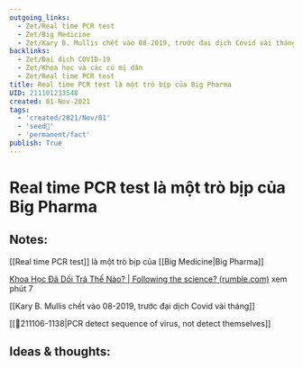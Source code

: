 ```yaml
---
outgoing_links:
  - Zet/Real time PCR test
  - Zet/Big Medicine
  - Zet/Kary B. Mullis chết vào 08-2019, trước đại dịch Covid vài tháng
backlinks:
  - Zet/Đại dịch COVID-19
  - Zet/Khoa học và các cú mị dân
  - Zet/Real time PCR test
title: Real time PCR test là một trò bịp của Big Pharma
UID: 211101233548
created: 01-Nov-2021
tags:
  - 'created/2021/Nov/01'
  - 'seed🥜'
  - 'permanent/fact'
publish: True
---
```

# Real time PCR test là một trò bịp của Big Pharma

## Notes:
[[Real time PCR test]] là một trò bịp của [[Big Medicine|Big Pharma]]

[Khoa Học Đã Dối Trá Thế Nào? | Following the science? (rumble.com)](https://rumble.com/vm69ne-khoa-hc-di-tr-th-no-following-the-science.html) xem phút 7

[[Kary B. Mullis chết vào 08-2019, trước đại dịch Covid vài tháng]]

[[💬211106-1138|PCR detect sequence of virus, not detect themselves]]

## Ideas & thoughts:


